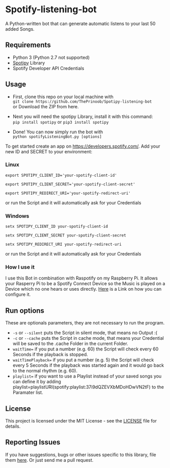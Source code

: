 # Spotify-listening-bot
A Python-written bot that can generate automatic listens to your last 50 added Songs.

## Requirements

* Python 3 (Python 2.7 not supported)
* [Spotipy](https://github.com/plamere/spotipy) Library
* Spotify Developer API Credentials

## Usage
* First, clone this repo on your local machine with\
```git clone https://github.com/ThePrinoob/Spotipy-listening-bot```\
or Download the ZIP from here.

* Next you will need the spotipy Library, install it with this command:\
```pip install spotipy```
or
```pip3 install spotipy```

* Done! You can now simply run the bot with\
```python spotifyListeningBot.py [options]```

To get started create an app on https://developers.spotify.com/.
Add your new ID and SECRET to your environment:

### Linux
```export SPOTIPY_CLIENT_ID='your-spotify-client-id'```

```export SPOTIPY_CLIENT_SECRET='your-spotify-client-secret'```

```export SPOTIPY_REDIRECT_URI='your-spotify-redirect-uri'```

or run the Script and it will automatically ask for your Credentials

### Windows
```setx SPOTIPY_CLIENT_ID your-spotify-client-id```

```setx SPOTIPY_CLIENT_SECRET your-spotify-client-secret```

```setx SPOTIPY_REDIRECT_URI your-spotify-redirect-uri```

or run the Script and it will automatically ask for your Credentials

### How I use it
I use this Bot in combination with Raspotify on my Raspberry Pi. It allows your Rasperry Pi to be a Spotify Connect Device so the Music is played on a Device which no one hears or uses directly. [Here](https://pimylifeup.com/raspberry-pi-spotify/) is a Link on how you can configure it.

## Run options
These are optionals parameters, they are not necessary to run the program.

* ```-s``` or ```--silent``` puts the Script in silent mode, that means no Output :(
* ```-c``` or ```--cache``` puts the Script in cache mode, that means your Credential will be saved to the .cache Folder in the current Folder.
* ```waitTime=``` if you put a number (e.g. 60) the Script will check every 60 Seconds if the playback is stopped.
* ```waitTimePlayback=``` if you put a number (e.g. 5) the Script will check every 5 Seconds if the playback was started again and it would go back to the normal rhythm (e.g. 60).
* ```playlist=``` if you want to use a Playlist instead of your saved songs you can define it by adding playlist=playlistURI(spotify:playlist:37i9dQZEVXbMDoHDwVN2tF) to the Paramater list.

## License

This project is licensed under the MIT License - see the [LICENSE](LICENSE) file for details.

## Reporting Issues

If you have suggestions, bugs or other issues specific to this library, file them [here](https://github.com/ThePrinoob/spotify-listening-bot/issues). Or just send me a pull request.
